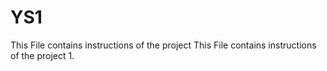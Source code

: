 # YS1
This File contains instructions of the project
This File contains instructions of the project 1.
